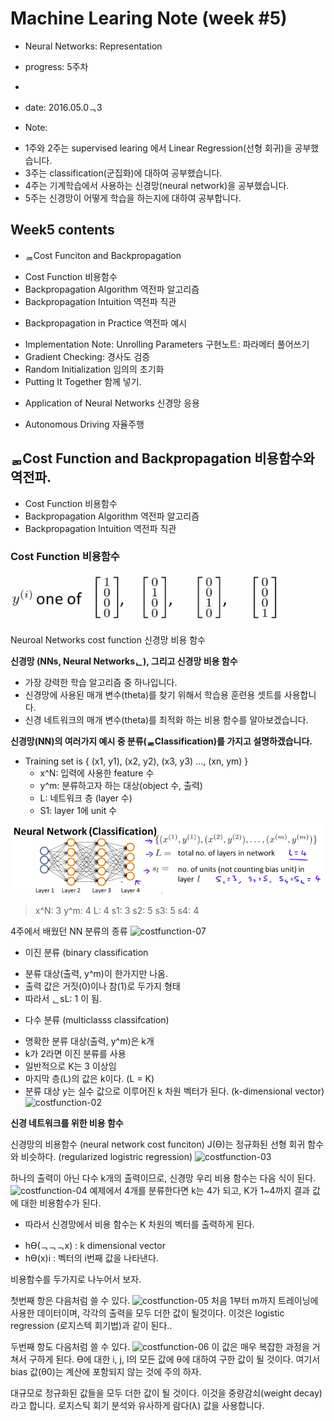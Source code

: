 # Machine Learing Note (week #5)
* Neural Networks: Representation
* progress: 5주차
* 
* date: 2016.05.0ᆨ3

* Note:
 - 1주와 2주는 supervised learing 에서 Linear Regression(선형 회귀)을 공부했습니다.
 - 3주는 classification(군집화)에 대하여 공부했습니다. 
 - 4주는 기계학습에서 사용하는 신경망(neural network)을 공부했습니다.
 - 5주는 신경망이 어떻게 학습을 하는지에 대하여 공부합니다. 


## Week5 contents
* ᆱCost Funciton and Backpropagation
 - Cost Function 비용함수
 - Backpropagation Algorithm 역전파 알고리즘
 - Backpropagation Intuition 역전파 직관

* Backpropagation in Practice 역전파 예시
 - Implementation Note: Unrolling Parameters 구현노트: 파라메터 풀어쓰기
 - Gradient Checking: 경사도 검증
 - Random Initialization 임의의 초기화
 - Putting It Together 함께 넣기.

* Application of Neural Networks 신경망 응용
 - Autonomous Driving 자율주행

## ᆱCost Function and Backpropagation 비용함수와 역전파.
 - Cost Function 비용함수
 - Backpropagation Algorithm 역전파 알고리즘
 - Backpropagation Intuition 역전파 직관

### Cost Function 비용함수
![multi-0ᆸ3](https://github.com/hephaex/ML_class/blob/master/week4/week4_6_MulticlassClassification_03.png)

Neuroal Networks cost function 신경망 비용 함수

**신경망 (NNs, Neural Networksᆫ), 그리고 신경망 비용 함수**
- 가장 강력한 학습 알고리즘 중 하나입니다.
- 신경망에 사용된 매개 변수(theta)를 찾기 위해서 학습용 훈련용 셋트를 사용합니다.
- 신경 네트워크의 매개 변수(theta)를 최적화 하는 비용 함수를 알아보겠습니다.

**신경망(NN)의 여러가지 예시 중 분류(ᆱClassification)를 가지고 설명하겠습니다.**
* Training set is { (x1, y1), (x2, y2), (x3, y3) ..., (xn, ym) }
  - x^N: 입력에 사용한 feature 수
  - y^m: 분류하고자 하는 대상(object 수, 출력)
  - L: 네트워크 층 (layer 수)
  - S1: layer 1에 unit 수

![costfunction-01](https://github.com/hephaex/ML_class/blob/master/week5/week5_01_CostFunction_01.png)
>x^N: 3
>y^m: 4
>L: 4
>s1: 3
>s2: 5
>s3: 5
>s4: 4

4주에서 배웠던 NN 분류의 종류
![costfunction-07](https://github.com/hephaex/ML_class/blob/master/week5/week5_01_CostFunction_0ᆻ7.png) 
* 이진 분류 (binary classification
 - 분류 대상(출력, y^m)이 한가지만 나옴.
 - 출력 값은 거짓(0)이나 참(1)로 두가지 형태
 - 따라서 ᆫsL: 1 이 됨. 

* 다수 분류 (multiclasss classifcation)
 - 명확한 분류 대상(출력, y^m)은 k개
 - k가 2라면 이진 분류를 사용
 - 일반적으로 K는 3 이상임
 - 마지막 층(L)의 값은 k이다. (L = K)
 - 분류 대상 y는 실수 값으로 이루어진 k 차원 벡터가 된다. (k-dimensional vector)
![costfunction-02](https://github.com/hephaex/ML_class/blob/master/week5/week5_01_CostFunction_0ᆻ2.png) 

**신경 네트워크를 위한 비용 함수**

신경망의 비용함수 (neural network cost funciton) J(Ɵ)는 정규화된 선형 회귀 함수와 비슷하다. (regularized logistric regression)
![costfunction-03](https://github.com/hephaex/ML_class/blob/master/week5/week5_01_CostFunction_0ᆻ3.png) 

하나의 출력이 아닌 다수 k개의 출력이므로, 신경망 우리 비용 함수는 다음 식이 된다.
![costfunction-04](https://github.com/hephaex/ML_class/blob/master/week5/week5_01_CostFunction_0ᆻ4.png) 
예제에서 4개를 분류한다면 k는 4가 되고, K가 1~4까지 결과 값에 대한 비용함수가 된다. 

* 따라서 신경망에서 비용 함수는 K 차원의 벡터를 출력하게 된다. 
 - hƟ(ᆨᆨᆨx) : k dimensional vector
 - hƟ(x)i : 벡터의 i번째 값을 나타낸다.

비용함수를 두가지로 나누어서 보자.

첫번째 항은 다음처럼 쓸 수 있다. 
![costfunction-05](https://github.com/hephaex/ML_class/blob/master/week5/week5_01_CostFunction_0ᆻ5.png) 
처음 1부터 m까지 트레이닝에 사용한 데이터이며,
각각의 출력을 모두 더한 값이 될것이다.
이것은 logistic regression (로지스텍 회기법)과 같이 된다..

두번째 항도 다음처럼 쓸 수 있다.
![costfunction-06](https://github.com/hephaex/ML_class/blob/master/week5/week5_01_CostFunction_0ᆻ6.png) 
이 값은 매우 복잡한 과정을 거쳐서 구하게 된다.
Ɵ에 대한 i, j, l의 모든 값에 θ에 대하여 구한 값이 될 것이다. 
여기서 bias 값(θ0)는 계산에 포함되지 않는 것에 주의 하자. 

대규모로 정규화된 값들을 모두 더한 값이 될 것이다. 
이것을 중량감쇠(weight decay)라고 합니다. 
로지스틱 회기 분석와 유사하게 람다(λ) 값을 사용합니다. 


